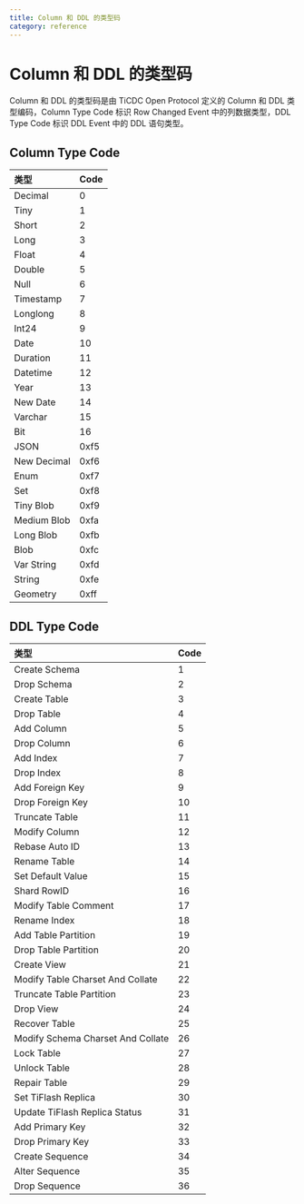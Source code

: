 ```yaml
---
title: Column 和 DDL 的类型码
category: reference
---
```


# Column 和 DDL 的类型码

Column 和 DDL 的类型码是由 TiCDC Open Protocol 定义的 Column 和 DDL 类型编码，Column Type Code 标识 Row Changed Event 中的列数据类型，DDL Type Code 标识 DDL Event 中的 DDL 语句类型。

## Column Type Code

| 类型         | Code | 
| :---------- | :--- | 
| Decimal     | 0    |
| Tiny        | 1    |
| Short       | 2    |
| Long        | 3    |
| Float       | 4    |
| Double      | 5    |
| Null        | 6    |
| Timestamp   | 7    |
| Longlong    | 8    |
| Int24       | 9    |
| Date        | 10   |
| Duration    | 11   |
| Datetime    | 12   |
| Year        | 13   |
| New Date    | 14   |
| Varchar     | 15   |
| Bit         | 16   |
| JSON        | 0xf5 |
| New Decimal | 0xf6 |
| Enum        | 0xf7 |
| Set         | 0xf8 |
| Tiny Blob   | 0xf9 |
| Medium Blob | 0xfa |
| Long Blob   | 0xfb |
| Blob        | 0xfc |
| Var String  | 0xfd |
| String      | 0xfe |
| Geometry    | 0xff |

## DDL Type Code

| 类型                               | Code | 
| :-------------------------------- | :- | 
| Create Schema                     | 1  |
| Drop Schema                       | 2  |
| Create Table                      | 3  |
| Drop Table                        | 4  |
| Add Column                        | 5  |
| Drop Column                       | 6  |
| Add Index                         | 7  |
| Drop Index                        | 8  |
| Add Foreign Key                   | 9  |
| Drop Foreign Key                  | 10 |
| Truncate Table                    | 11 |
| Modify Column                     | 12 |
| Rebase Auto ID                    | 13 |
| Rename Table                      | 14 |
| Set Default Value                 | 15 |
| Shard RowID                       | 16 |
| Modify Table Comment              | 17 |
| Rename Index                      | 18 |
| Add Table Partition               | 19 |
| Drop Table Partition              | 20 |
| Create View                       | 21 |
| Modify Table Charset And Collate  | 22 |
| Truncate Table Partition          | 23 |
| Drop View                         | 24 |
| Recover Table                     | 25 |
| Modify Schema Charset And Collate | 26 |
| Lock Table                        | 27 |
| Unlock Table                      | 28 |
| Repair Table                      | 29 |
| Set TiFlash Replica               | 30 |
| Update TiFlash Replica Status     | 31 |
| Add Primary Key                   | 32 |
| Drop Primary Key                  | 33 |
| Create Sequence                   | 34 |
| Alter Sequence                    | 35 |
| Drop Sequence                     | 36 |
